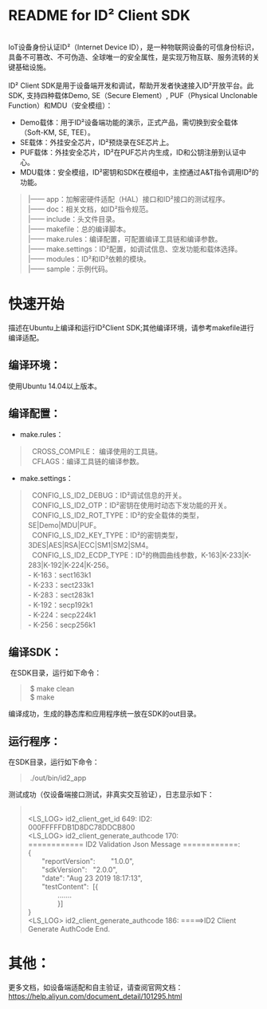 # README for ID² Client SDK

<br />
IoT设备身份认证ID²（Internet Device ID），是一种物联网设备的可信身份标识，具备不可篡改、不可伪造、全球唯一的安全属性，是实现万物互联、服务流转的关键基础设施。<br />
<br />
ID² Client SDK是用于设备端开发和调试，帮助开发者快速接入ID²开放平台。此SDK, 支持四种载体Demo, SE（Secure Element）, PUF（Physical Unclonable Function）和MDU（安全模组）：<br />

- Demo载体：用于ID²设备端功能的演示，正式产品，需切换到安全载体（Soft-KM, SE, TEE）。<br />
- SE载体：外挂安全芯片，ID²预烧录在SE芯片上。<br />
- PUF载体：外挂安全芯片，ID²在PUF芯片内生成，ID和公钥注册到认证中心。<br />
- MDU载体：安全模组，ID²密钥和SDK在模组中，主控通过A&T指令调用ID²的功能。

> |—— app：加解密硬件适配（HAL）接口和ID²接口的测试程序。<br />
> |—— doc：相关文档，如ID²指令规范。<br />
> |—— include：头文件目录。<br />
> |—— makefile：总的编译脚本。<br />
> |—— make.rules：编译配置，可配置编译工具链和编译参数。<br />
> |—— make.settings：ID²配置，如调试信息、空发功能和载体选择。<br />
> |—— modules：ID²和ID²依赖的模块。<br />
> |—— sample：示例代码。<br />


<a name="cGT85"></a>
# 快速开始
描述在Ubuntu上编译和运行ID²Client SDK;其他编译环境，请参考makefile进行编译适配。

<a name="v7uOl"></a>
## 编译环境：
使用Ubuntu 14.04以上版本。

<a name="j7xHp"></a>
## 编译配置：

- make.rules：
>   CROSS_COMPILE： 编译使用的工具链。<br />
>   CFLAGS：编译工具链的编译参数。<br />

- make.settings：
>   CONFIG_LS_ID2_DEBUG：ID²调试信息的开关。<br />
>   CONFIG_LS_ID2_OTP：ID²密钥在使用时动态下发功能的开关。<br />
>   CONFIG_LS_ID2_ROT_TYPE：ID²的安全载体的类型，SE|Demo|MDU|PUF。<br />
>   CONFIG_LS_ID2_KEY_TYPE：ID²的密钥类型，3DES|AES|RSA|ECC|SM1|SM2|SM4。<br />
>   CONFIG_LS_ID2_ECDP_TYPE：ID²的椭圆曲线参数，K-163|K-233|K-283|K-192|K-224|K-256。<br />
>   	- K-163：sect163k1 <br />
>   	- K-233：sect233k1 <br />
>   	- K-283：sect283k1 <br />
>   	- K-192：secp192k1 <br />
>   	- K-224：secp224k1 <br />
>   	- K-256：secp256k1 <br />

<a name="gG44j"></a>
## 编译SDK：
 在SDK目录，运行如下命令：
>  $ make clean <br />
>  $ make <br />

编译成功，生成的静态库和应用程序统一放在SDK的out目录。

<a name="pPX46"></a>
## 运行程序：
在SDK目录，运行如下命令：
>  ./out/bin/id2_app


测试成功（仅设备端接口测试，非真实交互验证），日志显示如下：
>  <br />
> <LS_LOG> id2_client_get_id 649: ID2: 000FFFFFDB1D8DC78DDCB800 <br />
> <LS_LOG> id2_client_generate_authcode 170: <br />
> ============ ID2 Validation Json Message ============: <br />
> { <br />
>        "reportVersion":        "1.0.0", <br />
>        "sdkVersion":   "2.0.0", <br />
>        "date": "Aug 23 2019 18:17:13", <br />
>        "testContent":  [{ <br />
>                ....... <br />
>                }] <br />
> } <br />
> <LS_LOG> id2_client_generate_authcode 186: =====>ID2 Client Generate AuthCode End. <br />



<a name="MUmQg"></a>
# 其他：
更多文档，如设备端适配和自主验证，请查阅官网文档：
https://help.aliyun.com/document_detail/101295.html


<br />

